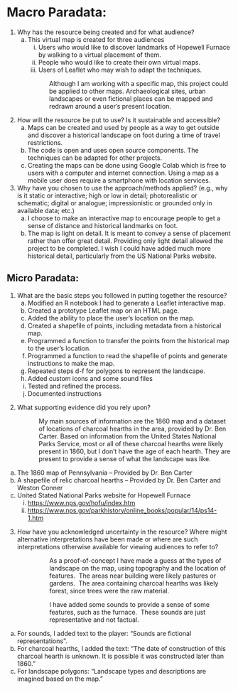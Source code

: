 # Macro Paradata:

<ol>
	<li>Why has the resource being created and for what audience?
	<ol style="list-style-type:lower-alpha;">
		<li>This virtual map is created for three audiences
		<ol style="list-style-type:lower-roman;">
			<li>Users who would like to discover landmarks of Hopewell Furnace by walking to a virtual placement of them.</li>
			<li>People who would like to create their own virtual maps.</li>
			<li>Users of Leaflet who may wish to adapt the techniques.</li>
		</ol>
		<p style="margin-left:36.0pt;">Although I am working with a specific map, this project could be applied to other maps. Archaeological sites, urban landscapes or even fictional places can be mapped and redrawn around a user&rsquo;s present location.</p>
		</li>
	</ol>
	</li>
	<li value="2">How will the resource be put to use? Is it sustainable and accessible?
	<ol style="list-style-type:lower-alpha;">
		<li>Maps can be created and used by people as a way to get outside and discover a historical landscape on foot during a time of travel restrictions.</li>
		<li>The code is open and uses open source components. The techniques can be adapted for other projects.</li>
		<li>Creating the maps can be done using Google Colab which is free to users with a computer and internet connection. Using a map as a mobile user does require a smartphone with location services.</li>
	</ol>
	</li>
	<li value="3">Why have you chosen to use the approach/methods applied? (e.g., why is it static or interactive; high or low in detail; photorealistic or schematic; digital or analogue; impressionistic or grounded only in available data; etc.)
	<ol style="list-style-type:lower-alpha;">
		<li>I choose to make an interactive map to encourage people to get a sense of distance and historical landmarks on foot.</li>
		<li>The map is light on detail. It is meant to convey a sense of placement rather than offer great detail. Providing only light detail allowed the project to be completed. I wish I could have added much more historical detail, particularly from the US National Parks website.</li>
	</ol>
	</li>
</ol>

<p></p>

## Micro Paradata:

<ol>
	<li>What are the basic steps you followed in putting together the resource?
	<ol style="list-style-type:lower-alpha;">
		<li>Modified an R notebook I had to generate a Leaflet interactive map.</li>
		<li>Created a prototype Leaflet map on an HTML page.</li>
		<li>Added the ability to place the user&rsquo;s location on the map.</li>
		<li>Created a shapefile of points, including metadata from a historical map.</li>
		<li>Programmed a function to transfer the points from the historical map to the user&rsquo;s location.</li>
		<li>Programmed a function to read the shapefile of points and generate instructions to make the map.</li>
		<li>Repeated steps d-f for polygons to represent the landscape.</li>
		<li>Added custom icons and some sound files</li>
		<li>Tested and refined the process.</li>
		<li>Documented instructions</li>
	</ol>
	</li>
</ol>

<p></p>

<ol>
	<li value="2">What supporting evidence did you rely upon?</li>
</ol>

<p style="margin-left:54.0pt;">My main sources of information are the 1860 map and a dataset of locations of charcoal hearths in the area, provided by Dr. Ben Carter. Based on information from the United States National Parks Service, most or all of these charcoal hearths were likely present in 1860, but I don&rsquo;t have the age of each hearth. They are present to provide a sense of what the landscape was like.</p>

<ol style="list-style-type:lower-alpha;">
	<li>The 1860 map of Pennsylvania &ndash; Provided by Dr. Ben Carter</li>
	<li>A shapefile of relic charcoal hearths &ndash; Provided by Dr. Ben Carter and Weston Conner</li>
	<li>United Stated National Parks website for Hopewell Furnace
	<ol style="list-style-type:lower-roman;">
		<li><a href="https://www.nps.gov/hofu/index.htm">https://www.nps.gov/hofu/index.htm</a></li>
		<li><a href="https://www.nps.gov/parkhistory/online_books/popular/14/ps14-1.htm">https://www.nps.gov/parkhistory/online_books/popular/14/ps14-1.htm</a></li>
	</ol>
	</li>
</ol>

<p></p>

<ol>
	<li value="3">How have you acknowledged uncertainty in the resource? Where might alternative interpretations have been made or where are such interpretations otherwise available for viewing audiences to refer to?</li>
</ol>

<p style="margin-left:72.0pt;">As a proof-of-concept I have made a guess at the types of landscape on the map, using topography and the location of features.&nbsp; The areas near building were likely pastures or gardens.&nbsp; The area containing charcoal hearths was likely forest, since trees were the raw material.</p>

<p style="margin-left:72.0pt;">I have added some sounds to provide a sense of some features, such as the furnace.&nbsp; These sounds are just representative and not factual.</p>

<ol style="list-style-type:lower-alpha;">
	<li>For sounds, I added text to the player: &ldquo;Sounds are fictional representations&rdquo;.</li>
	<li>For charcoal hearths, I added the text: &ldquo;The date of construction of this charcoal hearth is unknown. It is possible it was constructed later than 1860.&rdquo;</li>
	<li>For landscape polygons: &ldquo;Landscape types and descriptions are imagined based on the map.&rdquo;</li>
</ol>
